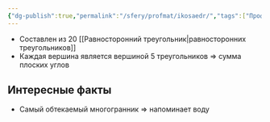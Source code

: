 ```yaml
---
{"dg-publish":true,"permalink":"/sfery/profmat/ikosaedr/","tags":["Профмат"]}
---
```


- Составлен из 20 [[Равносторонний треугольник\|равносторонних треугольников]]
- Каждая вершина является вершиной 5 треугольников => сумма плоских углов 
## Интересные факты
 - Самый обтекаемый многогранник => напоминает воду 